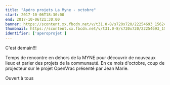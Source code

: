```yaml
---
title: "Apéro projets La Myne - octobre"
start: 2017-10-06T18:30:00
end: 2017-10-06T21:30:00
banner: https://scontent.xx.fbcdn.net/v/t31.0-8/s720x720/22254693_1562463130480814_6352109029320685719_o.jpg?oh=c914e750b2b5df8967267246dffc2982&oe=5A631ED3
thumbnail: https://scontent.xx.fbcdn.net/v/t31.0-8/s720x720/22254693_1562463130480814_6352109029320685719_o.jpg?oh=c914e750b2b5df8967267246dffc2982&oe=5A631ED3
identifier: ['aperoprojet']
---
```

 C'est demain!!!

Temps de rencontre  en dehors de la MYNE pour découvrir de nouveaux lieux et parler des projets de la communauté.
En ce mois d'octobre, coup de projecteur sur le projet OpenVrac présenté par Jean Marie.

Ouvert à tous
